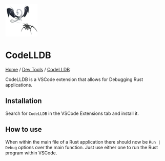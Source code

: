 <img src="./images/logo.webp" width=100px alt="CodeLLDB Logo"/>

# CodeLLDB

[Home](../../Readme.md) / [Dev Tools](../dev-tools.md) / [CodeLLDB](tool.md)

CodeLLDB is a VSCode extension that allows for Debugging Rust applications.

## Installation

Search for `CodeLLDB` in the VSCode Extensions tab and install it.

## How to use

When within the main file of a Rust application there should now be `Run | Debug` options over the main function. Just use either one to run the Rust program within VSCode.
